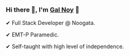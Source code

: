 ### Hi there 👋, I'm [Gal Noy](https://github.com/Gal-Noy) 🌊

✔	Full Stack Developer @ Noogata.

✔	EMT-P Paramedic.

✔	Self-taught with high level of independence.
